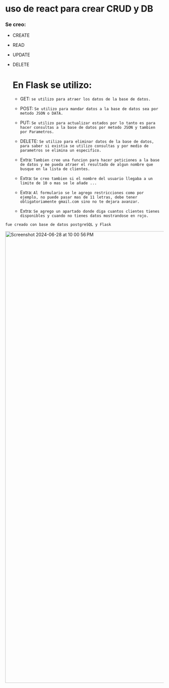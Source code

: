 # uso de react para crear CRUD y DB

### Se creo:

- CREATE
- READ
- UPDATE
- DELETE

  # En Flask se utilizo:

  - GET: `se utilizo para atraer los datos de la base de datos.`
  - POST: `Se utilizo para mandar datos a la base de datos sea por metodo JSON o DATA.`
  - PUT: `Se utilizo para actualizar estados por lo tanto es para hacer consultas a la base de datos por metodo JSON y tambien por Parametros.`
  - DELETE: `Se utilizo para eliminar datos de la base de datos, para saber si existia se utilizo consultas y por medio de parametros se elimina un especifico.`
 
  - Extra: `Tambien cree una funcion para hacer peticiones a la base de datos y me pueda atraer el resultado de algun nombre que busque en la lista de clientes.`
  - Extra: `Se creo tambien si el nombre del usuario llegaba a un limite de 10 o mas se le añade ...`
  - Extra: `Al formulario se le agrego restricciones como por ejemplo, no puede pasar mas de 11 letras, debe tener obligatoriamente gmail.com sino no te dejara avanzar.`
  - Extra: `Se agrego un apartado donde diga cuantos clientes tienes disponibles y cuando no tienes datos mostrandose en rojo.`

`fue creado con base de datos postgreSQL y Flask`

<img width="1437" alt="Screenshot 2024-06-28 at 10 00 56 PM" src="https://github.com/GianfrancoD/reactCRUD-sin-DB/assets/54215271/af5e1ba9-7516-42b7-a0b3-9faefa94c458">

